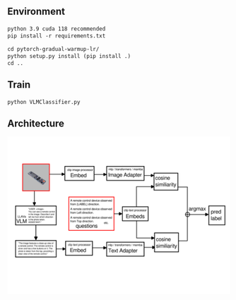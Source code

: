 ## Environment

~~~
python 3.9 cuda 118 recommended
pip install -r requirements.txt
~~~

~~~
cd pytorch-gradual-warmup-lr/
python setup.py install (pip install .)
cd ..
~~~

## Train

~~~
python VLMClassifier.py
~~~

## Architecture
![Architecture](./architecture.svg)